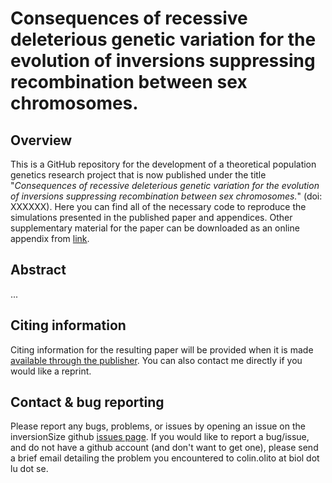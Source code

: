# Consequences of recessive deleterious genetic variation for the evolution of inversions suppressing recombination between sex chromosomes.

## Overview

This is a GitHub repository for the development of a theoretical population genetics research project that is now published under the title "*Consequences of recessive deleterious genetic variation for the evolution of inversions suppressing recombination between sex chromosomes.*" (doi: XXXXXX). Here you can find all of the necessary code to reproduce the simulations presented in the published paper and appendices. Other supplementary material for the paper can be downloaded as an online appendix from [link](URL).


## Abstract

...



## Citing information

Citing information for the resulting paper will be provided when it is made [available through the publisher](URL). You can also contact me directly if you would like a reprint. 


## Contact & bug reporting

Please report any bugs, problems, or issues by opening an issue on the inversionSize github [issues page](https://github.com/colin-olito/shelteringOnSexChrom/issues). If you would like to report a bug/issue, and do not have a github account (and don't want to get one), please send a brief email detailing the problem you encountered to colin.olito at biol dot lu dot se.